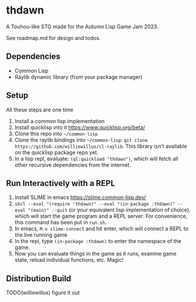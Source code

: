 # thdawn

A Touhou-like STG made for the Autumn Lisp Game Jam 2023.

See roadmap.md for design and todos.

## Dependencies
* Common Lisp
* Raylib dynamic library (from your package manager)

## Setup
All these steps are one time

1. Install a common lisp implementation
2. Install quicklisp into it https://www.quicklisp.org/beta/
3. Clone this repo into `~/common-lisp`
4. Clone the raylib bindings into `~/common-lisp`: `git clone
   https://github.com/williewillus/cl-raylib`. This library isn't available on the
   quicklisp package repo yet.
4. In a lisp repl, evaluate: `(ql:quickload "thdawn")`, which will fetch all other recursive
   dependencies from the internet.

## Run Interactively with a REPL
1. Install SLIME in emacs https://slime.common-lisp.dev/
2. `sbcl --eval "(require 'thdawn)" --eval "(in-package :thdawn)" --eval "(main)" --quit`
   (or your equivalent lisp implementation of choice), which will start the game program
   and a REPL server. For convenience, this command has been put in `run.sh`.
3. In emacs, `M-x slime-connect` and hit enter, which will connect a REPL to the live running game
4. In the repl, type `(in-package :thdawn)` to enter the namespace of the game.
5. Now you can evaluate things in the game as it runs, examine game state, reload individual functions, etc. Magic!

## Distribution Build
TODO(williewillus) figure it out
